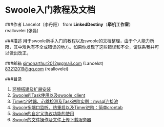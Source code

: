 Swoole入门教程及文档
===================

###作者
Lancelot（李丹阳） from **LinkedDestiny**（**牵机工作室**）<br>
reallovelei (张磊) <br>

###描述
用于swoole新手入门的教程以及swoole的文档整理，由于个人能力所限，其中难免有不全或错误的地方。如果你发现了这些错误和不全，请联系我并可以做出改正。

###邮箱
simonarthur2012@gmail.com (Lancelot)<br>
83212019@qq.com (reallovelei)<br>

###目录
1. [环境搭建及扩展安装](01-环境搭建及扩展安装.md)
2. [Swoole的Task使用以及swoole_client](02-Swoole的Task使用以及swoole_client.md)
3. [Timer定时器、心跳检测及Task进阶实例：mysql连接池](03.Timer定时器、心跳检测及Task进阶实例：mysql连接池.md)
4. [Swoole多端口监听、热重启以及Timer进阶：简单crontab](04.Swoole多端口监听、热重启以及Timer进阶：简单crontab.md)
5. [Swoole的自定义协议功能的使用](05.Swoole的自定义协议功能的使用.md)
6. [Swoole的文件操作及文件上传下载服务器](06.Swoole的文件操作及文件上传下载服务器.md)